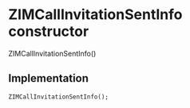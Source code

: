 


# ZIMCallInvitationSentInfo constructor







ZIMCallInvitationSentInfo()





## Implementation

```dart
ZIMCallInvitationSentInfo();
```







